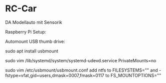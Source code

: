 # RC-Car
DA Modellauto mit Sensorik

Raspberry Pi Setup:

Automount USB thumb drive:

sudo apt install usbmount

sudo vim /lib/systemd/system/systemd-udevd.service
PrivateMounts=no

sudo vim /etc/usbmount/usbmount.conf
add ntfs to FILESYSTEMS="" and -fstype=vfat,gid=users,dmask=0007,fmask=0117 to FS_MOUNTOPTIONS=""
